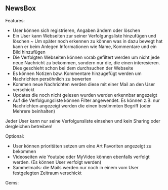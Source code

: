 NewsBox
-------------------

Features:
- User können sich registrieren, Angaben ändern oder löschen
- Ein User kann Webseiten zur seiner Verfolgungsliste hinzufügen und löschen
~	Um später noch erkennen zu können was in dazu bewegt hat kann er beim Anlegen Informationen wie Name, Kommentare und	ein Bild hinzufügen
- Die Verfolgten Webseiten können vorab gefiltert werden um nicht jede neue Nachricht zu bekommen, sondern nur die, die	einen interesieren. Dies geschieht schon bei dem durchsuchen der Webseite
- Es können Notizen bzw. Kommentare hinzugefügt werden um Nachrichten persöhnlich zu bewerten
- Kommen neue Nachrichten werden diese mit einer Mail an den User verschickt
- Updates die noch nicht gelesen wurden werden erkennbar angezeigt
- Auf die Verfolgungsliste können Filter angewendet. Es können z.B. nur Nachrichten angezeigt werden die einen bestimmten Begriff (oder Mehrere beinhalten)

Jeder User kann nur seine Verfolgunsliste einsehen und kein Sharing oder dergleichen betreiben!

Optional:
- User können prioritäten setzen um eine Art Favoriten angezeigt zu bekommen
- Videoseiten wie Youtube oder MyVideo können ebenfalls verfolgt werden.
		(Es können User verfolgt werden)
- Sammelmails: die Mails werden nur noch in einem vom User festgelegten Zeitraum verschickt


Gems:

